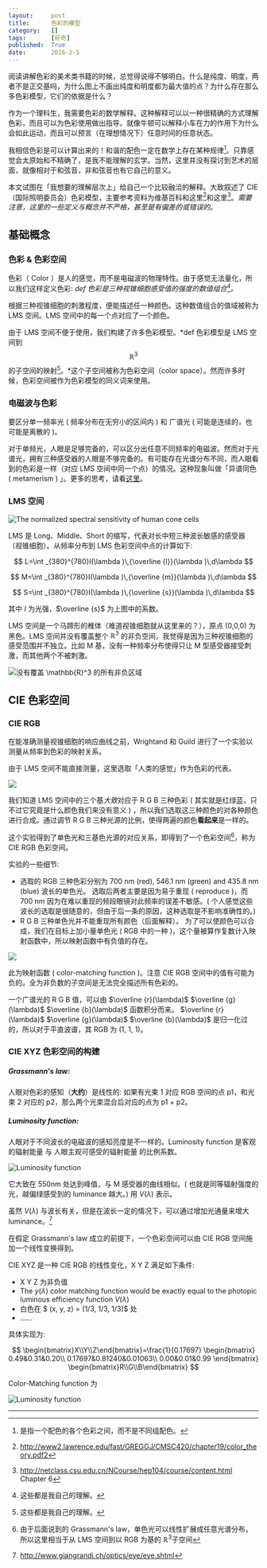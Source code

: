 ```yaml
---
layout:     post
title:      色彩的模型
category:   []
tags:       [好奇]
published:  True
date:       2016-2-5
---
```




阅读讲解色彩的美术类书籍的时候，总觉得说得不够明白。什么是纯度、明度，两者不是正交基吗，为什么图上不画出纯度和明度都为最大值的点？为什么存在那么多色彩模型，它们的依据是什么？

作为一个理科生，我需要色彩的数学解释。这种解释可以以一种很精确的方式理解色彩，而且可以为色彩使用做出指导。就像牛顿可以解释小车在力的作用下为什么会如此运动，而且可以预言（在理想情况下）任意时间的任意状态。

我相信色彩是可以计算出来的！和谐的配色一定在数学上存在某种规律[^1]。只靠感觉会太原始和不精确了，是我不能理解的玄学。当然，这里并没有探讨到艺术的层面，就像相对于和弦音，非和弦音也有它自己的意义。

本文试图在「我想要的理解层次上」给自己一个比较融洽的解释。大致叙述了 CIE（国际照明委员会）色彩模型，主要参考资料为维基百科和这里[^2]和这里[^3]。*需要注意，这里的一些定义与概念并不严格，甚至是有偏差的或错误的*。



## 基础概念

### 色彩 & 色彩空间

色彩（ Color ）是人的感觉，而不是电磁波的物理特性。由于感觉无法量化，所以我们这样定义色彩: *def 色彩是三种视锥细胞感受值的强度的数值组合[^4]。*

根据三种视锥细胞的刺激程度，便能描述任一种颜色。这种数值组合的值域被称为 LMS 空间。LMS 空间中的每一个点对应了一个颜色。

由于 LMS 空间不便于使用，我们构建了许多色彩模型。*def 色彩模型是 LMS 空间到 $$\mathbb{R}^3$$ 的子空间的映射[^4]。*这个子空间被称为色彩空间（color space）。然而许多时候，色彩空间被作为色彩模型的同义词来使用。

### 电磁波与色彩

要区分单一频率光 ( 频率分布在无穷小的区间内 ) 和 广谱光 ( 可能是连续的，也可能是离散的 )。

对于单频光，人眼是足够完备的，可以区分出任意不同频率的电磁波。然而对于光谱光，拥有三种感受器的人眼是不够完备的。有可能存在光谱分布不同，而人眼看到的色彩是一样（对应 LMS 空间中同一个点）的情况。这种现象叫做「异谱同色 ( metamerism ) 」。更多的思考，请看[这里](https://www.zhihu.com/question/20212687/answer/35119472)。

### LMS 空间

![The normalized spectral sensitivity of human cone cells](/images/2016-2-5-color-model/cone_cell_response.png)

LMS 是 Long、Middle、Short 的缩写，代表对长中短三种波长敏感的感受器（视锥细胞）。从频率分布到 LMS 色彩空间中点的计算如下:

$$ L=\int _{380}^{780}I(\lambda )\,{\overline {l}}(\lambda )\,d\lambda $$

$$ M=\int _{380}^{780}I(\lambda )\,{\overline {m}}(\lambda )\,d\lambda $$

$$ S=\int _{380}^{780}I(\lambda )\,{\overline {s}}(\lambda )\,d\lambda $$

其中 $I$ 为光强，$\overline {s}$ 为上图中的系数。

LMS 空间是一个马蹄形的椎体（难道视锥细胞就从这里来的？），原点 (0,0,0) 为黑色。LMS 空间并没有覆盖整个 $\mathbb{R}^3$ 的非负空间，我觉得是因为三种视锥细胞的感受范围并不独立。比如 M 基，没有一种频率分布使得只让 M 型感受器接受刺激，而其他两个不被刺激。

![没有覆盖 $\mathbb{R}^3$ 的所有非负区域](/images/2016-2-5-color-model/Color_LMS_RGB.gif)



## CIE 色彩空间

### CIE RGB

在能准确测量视锥细胞的响应曲线之前，Wrightand 和 Guild 进行了一个实验以测量从频率到色彩的映射关系。

由于 LMS 空间不能直接测量，这里选取「人类的感觉」作为色彩的代表。

![](/images/2016-2-5-color-model/RGB_experiment.png)

我们知道 LMS 空间中的三个基*大致*对应于 R G B 三种色彩 ( 其实就是红绿蓝，只不过它究竟是什么颜色我们来没有意义 ) ，所以我们选取这三种颜色的对各种颜色进行合成。通过调节 R G B 三种光源的比例，使得两遍的颜色**看起来**是一样的。

这个实验得到了单色光和三基色光源的对应关系，即得到了一个色彩空间[^5]，称为 CIE RGB 色彩空间。

实验的一些细节:

- 选取的 RGB 三种色彩分别为  700 nm (red), 546.1 nm (green) and 435.8 nm (blue) 波长的单色光。 选取后两者主要是因为易于重现 ( reproduce )，而 700 nm 因为在难以重现的频段眼镜对此频率的误差不敏感。( 个人感觉这些波长的选取是很随意的，但由于后一条的原因，这种选取是不影响准确性的。)
- R G B 三种单色光并不能重现所有颜色（后面解释）。 为了可以使颜色可以合成，我们在目标上加小量单色光 ( RGB 中的一种 )，这个量被算作复数计入映射函数中，所以映射函数中有负值的存在。

![](/images/2016-2-5-color-model/RGB_color_matching_function.png)

此为映射函数 ( color-matching function )。注意 CIE RGB 空间中的值有可能为负的。全为非负数的子空间是无法完全描述所有色彩的。

一个广谱光的 R G B 值，可以由 $\overline {r}(\lambda)$  $\overline {g}(\lambda)$  $\overline {b}(\lambda)$ 函数积分而来。 $\overline {r}(\lambda)$  $\overline {g}(\lambda)$  $\overline {b}(\lambda)$ 是归一化过的，所以对于平直波谱，其 RGB 为 (1, 1, 1)。

### CIE XYZ 色彩空间的构建

##### Grassmann's law:

人眼对色彩的感知（**大约**）是线性的: 如果有光束 1 对应 RGB 空间的点 p1，和光束 2 对应的 p2，那么两个光束混合后对应的点为 p1 + p2。

##### Luminosity function:

人眼对于不同波长的电磁波的感知亮度是不一样的。Luminosity function 是客观的辐射能量 与 人眼主观可感受的辐射能量 的比例系数。

![Luminosity function](/images/2016-2-5-color-model/Luminosity_function.png)

它大致在 550nm 处达到峰值，与 M 感受器的曲线相似。( 也就是同等辐射强度的光，越偏绿感受到的 luminance 越大。) 用 $V(λ)$ 表示。

虽然 $V(λ)$ 与波长有关，但是在波长一定的情况下，可以通过增加光通量来增大 luminance。[^6]



在假定 Grassmann's law 成立的前提下，一个色彩空间可以由 CIE RGB 空间施加一个线性变换得到。

CIE XYZ 是一种 CIE RGB 的线性变化，X Y Z 满足如下条件:

* X Y Z 为非负值
* The $y(λ)$ color matching function would be exactly equal to the photopic luminous efficiency function $V(λ)$
* 白色在 $ (x, y, z) = (1/3, 1/3, 1/3)$  处
* ……

具体实现为:

$$ \begin{bmatrix}X\\Y\\Z\end{bmatrix}=\frac{1}{0.17697} \begin{bmatrix} 0.49&0.31&0.20\\ 0.17697&0.81240&0.01063\\ 0.00&0.01&0.99 \end{bmatrix} \begin{bmatrix}R\\G\\B\end{bmatrix} $$

Color-Matching function 为

![Luminosity function](/images/2016-2-5-color-model/XYZ_Color_matching.png)





-------------------

[^1]: 是指一个配色的各个色彩之间，而不是不同组配色。
[^2]: http://www2.lawrence.edu/fast/GREGGJ/CMSC420/chapter19/color_theory.pdf2
[^3]: http://netclass.csu.edu.cn/NCourse/hep104/course/content.html Chapter 6
[^4]: 这些都是我自己的理解。
[^5]: 由于后面说到的 Grassmann's law，单色光可以线性扩展成任意光谱分布，所以这里相当于从 LMS 空间到以 RGB 为基的 $\mathbb{R}^3$子空间
[^6]: http://www.giangrandi.ch/optics/eye/eye.shtml

